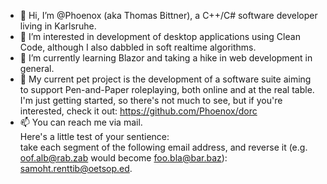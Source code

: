 - 👋 Hi, I’m @Phoenox (aka Thomas Bittner), a C++/C# software developer living in Karlsruhe.
- 👀 I’m interested in development of desktop applications using Clean Code, although I also dabbled in soft realtime algorithms.
- 🌱 I’m currently learning Blazor and taking a hike in web development in general.
- 💞️ My current pet project is the development of a software suite aiming to support Pen-and-Paper roleplaying, both online and at the real table. I'm just getting started, so there's not much to see, but if you're interested, check it out: https://github.com/Phoenox/dorc
- 📫 You can reach me via mail.  
Here's a little test of your sentience:  
take each segment of the following email address, and reverse it (e.g. oof.alb@rab.zab would become foo.bla@bar.baz):  
samoht.renttib@oetsop.ed.

<!---
Phoenox/Phoenox is a ✨ special ✨ repository because its `README.md` (this file) appears on your GitHub profile.
You can click the Preview link to take a look at your changes.
--->
